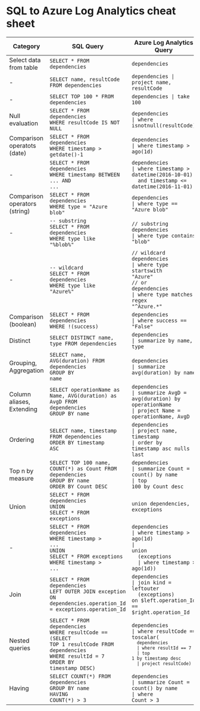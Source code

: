 # SQL to Azure Log Analytics cheat sheet

|Category |SQL Query |Azure Log Analytics Query
|---|---|---|
| Select data from table |<code>SELECT * FROM dependencies</code> | <code>dependencies</code>
| - |<code>SELECT name, resultCode FROM dependencies</code> |<code>dependencies &#124; project name, resultCode</code>
| - |<code>SELECT TOP 100 * FROM dependencies</code> | <code>dependencies &#124; take 100</code>
| Null evaluation |<code>SELECT * FROM dependencies<br>WHERE resultCode IS NOT NULL</code> | <code>dependencies<br>&#124; where isnotnull(resultCode)</code>
| Comparison operatots (date) |<code>SELECT * FROM dependencies<br>WHERE timestamp > getdate()-1</code>| <code>dependencies<br>&#124; where timestamp > ago(1d)</code>
| - |<code>SELECT * FROM dependencies<br>WHERE timestamp BETWEEN ... AND ...</code> |<code>dependencies<br>&#124; where timestamp > datetime(2016-10-01)<br>&nbsp;&nbsp;and timestamp <= datetime(2016-11-01)</code>
| Comparison operators (string)|<code>SELECT * FROM dependencies<br>WHERE type = "Azure blob"</code> |<code>dependencies<br>&#124; where type == "Azure blob"</code>
| - |<code>-- substring<br>SELECT * FROM dependencies<br>WHERE type like "%blob%"</code> |<code>// substring<br>dependencies<br>&#124; where type contains "blob"</code>
| - |<code>-- wildcard<br>SELECT * FROM dependencies<br>WHERE type like "Azure%"</code> |<code>// wildcard<br>dependencies<br>&#124; where type startswith "Azure"<br>// or<br>dependencies<br>&#124; where type matches regex "^Azure.*"</code>
| Comparison (boolean) |<code>SELECT * FROM dependencies<br>WHERE !(success)</code> |<code>dependencies<br>&#124; where success == "False"</code>
| Distinct |<code>SELECT DISTINCT name, type  FROM dependencies</code> |<code>dependencies<br>&#124; summarize by name, type</code>
| Grouping, Aggregation |<code>SELECT name, AVG(duration) FROM dependencies<br>GROUP BY name</code> |<code>dependencies<br>&#124; summarize avg(duration) by name</code>
| Column aliases, Extending |<code>SELECT operationName as Name, AVG(duration) as AvgD FROM dependencies<br>GROUP BY name</code> |<code>dependencies<br>&#124; summarize AvgD = avg(duration) by operationName<br>&#124; project Name = operationName, AvgD</code>
| Ordering |<code>SELECT name, timestamp FROM dependencies<br>ORDER BY timestamp ASC</code> |<code>dependencies<br>&#124; project name, timestamp<br>&#124; order by timestamp asc nulls last</code>
| Top n by measure |<code>SELECT TOP 100 name, COUNT(*) as Count FROM dependencies<br>GROUP BY name<br>ORDER BY Count DESC</code> |<code>dependencies<br>&#124; summarize Count = count() by name<br>&#124; top 100 by Count desc</code>
| Union |<code>SELECT * FROM dependencies<br>UNION<br>SELECT * FROM exceptions</code> |<code>union dependencies, exceptions</code>
| - |<code>SELECT * FROM dependencies<br>WHERE timestamp > ...<br>UNION<br>SELECT * FROM exceptions<br>WHERE timestamp > ...</code> |<code>dependencies<br>&#124; where timestamp > ago(1d)<br>&#124; union<br>&nbsp;&nbsp;(exceptions<br>&nbsp;&nbsp;&#124; where timestamp > ago(1d))</code>
| Join |<code>SELECT * FROM dependencies <br>LEFT OUTER JOIN exception<br>ON dependencies.operation_Id = exceptions.operation_Id</code> |<code>dependencies<br>&#124; join kind = leftouter<br>&nbsp;&nbsp;(exceptions)<br>on $left.operation_Id == $right.operation_Id</code>
| Nested queries |<code>SELECT * FROM dependencies<br>WHERE resultCode == <br>(SELECT TOP 1 resultCode FROM dependencies<br>WHERE resultId = 7<br>ORDER BY timestamp DESC)</code> |<code>dependencies<br>&#124; where resultCode == toscalar(<code><br>&nbsp;&nbsp;dependencies<br>&nbsp;&nbsp;&#124; where resultId == 7<br>&nbsp;&nbsp;&#124; top 1 by timestamp desc<br>&nbsp;&nbsp;&#124; project resultCode) </code>
| Having |<code>SELECT COUNT(\*) FROM dependencies<br>GROUP BY name<br>HAVING COUNT(\*) > 3</code> |<code>dependencies<br>&#124; summarize Count = count() by name<br>&#124; where Count > 3</code>
